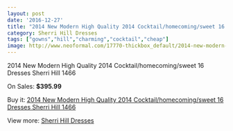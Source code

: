 ```yaml
---
layout: post
date: '2016-12-27'
title: "2014 New Modern High Quality 2014 Cocktail/homecoming/sweet 16 Dresses Sherri Hill 1466"
category: Sherri Hill Dresses
tags: ["gowns","hill","charming","cocktail","cheap"]
image: http://www.neoformal.com/17770-thickbox_default/2014-new-modern-high-quality-2014-cocktail-homecoming-sweet-16-dresses-sherri-hill-1466.jpg
---
```

2014 New Modern High Quality 2014 Cocktail/homecoming/sweet 16 Dresses Sherri Hill 1466

On Sales: **$395.99**
<a href="https://www.neoformal.com/en/sherri-hill-dresses-2014/5768-2014-new-modern-high-quality-2014-cocktail-homecoming-sweet-16-dresses-sherri-hill-1466.html"><amp-img layout="responsive" width="600" height="600" src="//www.neoformal.com/17770-thickbox_default/2014-new-modern-high-quality-2014-cocktail-homecoming-sweet-16-dresses-sherri-hill-1466.jpg" alt="2014 New Modern High Quality 2014 Cocktail/homecoming/sweet 16 Dresses Sherri Hill 1466 0" /></a>
<a href="https://www.neoformal.com/en/sherri-hill-dresses-2014/5768-2014-new-modern-high-quality-2014-cocktail-homecoming-sweet-16-dresses-sherri-hill-1466.html"><amp-img layout="responsive" width="600" height="600" src="//www.neoformal.com/17771-thickbox_default/2014-new-modern-high-quality-2014-cocktail-homecoming-sweet-16-dresses-sherri-hill-1466.jpg" alt="2014 New Modern High Quality 2014 Cocktail/homecoming/sweet 16 Dresses Sherri Hill 1466 1" /></a>
<a href="https://www.neoformal.com/en/sherri-hill-dresses-2014/5768-2014-new-modern-high-quality-2014-cocktail-homecoming-sweet-16-dresses-sherri-hill-1466.html"><amp-img layout="responsive" width="600" height="600" src="//www.neoformal.com/17772-thickbox_default/2014-new-modern-high-quality-2014-cocktail-homecoming-sweet-16-dresses-sherri-hill-1466.jpg" alt="2014 New Modern High Quality 2014 Cocktail/homecoming/sweet 16 Dresses Sherri Hill 1466 2" /></a>
<a href="https://www.neoformal.com/en/sherri-hill-dresses-2014/5768-2014-new-modern-high-quality-2014-cocktail-homecoming-sweet-16-dresses-sherri-hill-1466.html"><amp-img layout="responsive" width="600" height="600" src="//www.neoformal.com/17773-thickbox_default/2014-new-modern-high-quality-2014-cocktail-homecoming-sweet-16-dresses-sherri-hill-1466.jpg" alt="2014 New Modern High Quality 2014 Cocktail/homecoming/sweet 16 Dresses Sherri Hill 1466 3" /></a>
<a href="https://www.neoformal.com/en/sherri-hill-dresses-2014/5768-2014-new-modern-high-quality-2014-cocktail-homecoming-sweet-16-dresses-sherri-hill-1466.html"><amp-img layout="responsive" width="600" height="600" src="//www.neoformal.com/17774-thickbox_default/2014-new-modern-high-quality-2014-cocktail-homecoming-sweet-16-dresses-sherri-hill-1466.jpg" alt="2014 New Modern High Quality 2014 Cocktail/homecoming/sweet 16 Dresses Sherri Hill 1466 4" /></a>
<a href="https://www.neoformal.com/en/sherri-hill-dresses-2014/5768-2014-new-modern-high-quality-2014-cocktail-homecoming-sweet-16-dresses-sherri-hill-1466.html"><amp-img layout="responsive" width="600" height="600" src="//www.neoformal.com/17775-thickbox_default/2014-new-modern-high-quality-2014-cocktail-homecoming-sweet-16-dresses-sherri-hill-1466.jpg" alt="2014 New Modern High Quality 2014 Cocktail/homecoming/sweet 16 Dresses Sherri Hill 1466 5" /></a>
<a href="https://www.neoformal.com/en/sherri-hill-dresses-2014/5768-2014-new-modern-high-quality-2014-cocktail-homecoming-sweet-16-dresses-sherri-hill-1466.html"><amp-img layout="responsive" width="600" height="600" src="//www.neoformal.com/17776-thickbox_default/2014-new-modern-high-quality-2014-cocktail-homecoming-sweet-16-dresses-sherri-hill-1466.jpg" alt="2014 New Modern High Quality 2014 Cocktail/homecoming/sweet 16 Dresses Sherri Hill 1466 6" /></a>
<a href="https://www.neoformal.com/en/sherri-hill-dresses-2014/5768-2014-new-modern-high-quality-2014-cocktail-homecoming-sweet-16-dresses-sherri-hill-1466.html"><amp-img layout="responsive" width="600" height="600" src="//www.neoformal.com/17777-thickbox_default/2014-new-modern-high-quality-2014-cocktail-homecoming-sweet-16-dresses-sherri-hill-1466.jpg" alt="2014 New Modern High Quality 2014 Cocktail/homecoming/sweet 16 Dresses Sherri Hill 1466 7" /></a>
<a href="https://www.neoformal.com/en/sherri-hill-dresses-2014/5768-2014-new-modern-high-quality-2014-cocktail-homecoming-sweet-16-dresses-sherri-hill-1466.html"><amp-img layout="responsive" width="600" height="600" src="//www.neoformal.com/17778-thickbox_default/2014-new-modern-high-quality-2014-cocktail-homecoming-sweet-16-dresses-sherri-hill-1466.jpg" alt="2014 New Modern High Quality 2014 Cocktail/homecoming/sweet 16 Dresses Sherri Hill 1466 8" /></a>

Buy it: [2014 New Modern High Quality 2014 Cocktail/homecoming/sweet 16 Dresses Sherri Hill 1466](https://www.neoformal.com/en/sherri-hill-dresses-2014/5768-2014-new-modern-high-quality-2014-cocktail-homecoming-sweet-16-dresses-sherri-hill-1466.html "2014 New Modern High Quality 2014 Cocktail/homecoming/sweet 16 Dresses Sherri Hill 1466")

View more: [Sherri Hill Dresses](https://www.neoformal.com/en/73-sherri-hill-dresses-2014 "Sherri Hill Dresses")